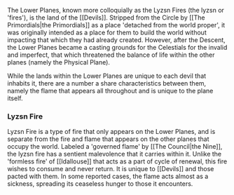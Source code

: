 The Lower Planes, known more colloquially as the Lyzsn Fires (the lyzsn or 'fires'), is the land of the [[Devils]]. Stripped from the Circle by [[The Primordials|the Primordials]] as a place 'detached from the world proper', it was originally intended as a place for them to build the world without impacting that which they had already created. However, after the Descent, the Lower Planes became a casting grounds for the Celestials for the invalid and imperfect, that which threatened the balance of life within the other planes (namely the Physical Plane).

While the lands within the Lower Planes are unique to each devil that inhabits it, there are a number a share characteristics between them, namely the flame that appears all throughout and is unique to the plane itself.

### Lyzsn Fire

Lyzsn Fire is a type of fire that only appears on the Lower Planes, and is separate from the fire and flame that appears on the other planes that occupy the world. Labeled a 'governed flame' by [[The Council|the Nine]], the lyzsn fire has a sentient malevolence that it carries within it. Unlike the 'formless fire' of [[Idallouse]] that acts as a part of cycle of renewal, this fire wishes to consume and never return. It is unique to [[Devils]] and those pacted with them. In some reported cases, the flame acts almost as a sickness, spreading its ceaseless hunger to those it encounters.